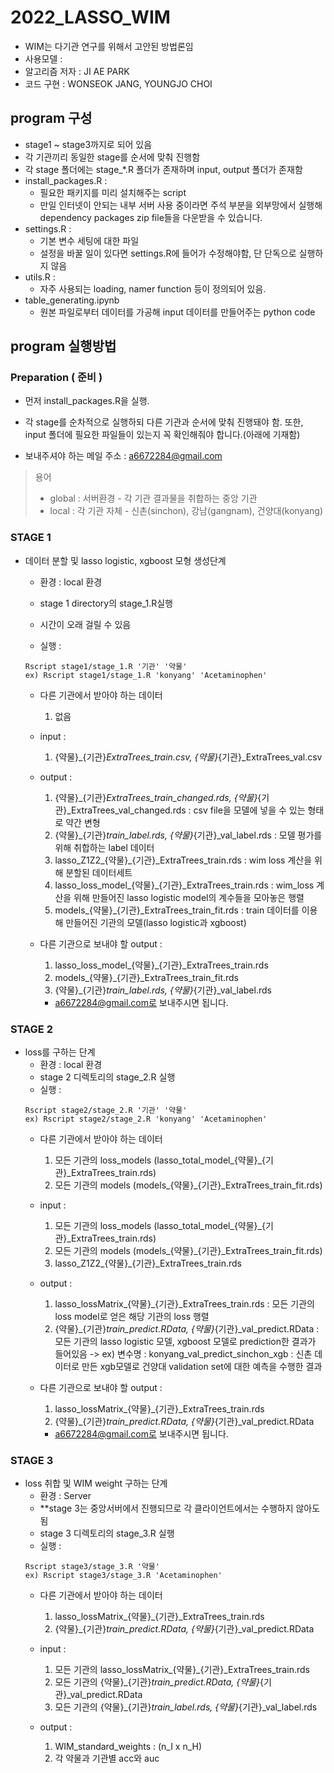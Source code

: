 # 2022_LASSO_WIM
- WIM는 다기관 연구를 위해서 고안된 방법론임
- 사용모델 : 
- 알고리즘 저자 : JI AE PARK
- 코드 구현 : WONSEOK JANG, YOUNGJO CHOI

## program 구성
- stage1 ~ stage3까지로 되어 있음
- 각 기관끼리 동일한 stage를 순서에 맞춰 진행함
- 각 stage 폴더에는 stage_*.R 폴더가 존재하며 input, output 폴더가 존재함
- install_packages.R :
    - 필요한 패키지를 미리 설치해주는 script
    - 만일 인터넷이 안되는 내부 서버 사용 중이라면 주석 부분을 외부망에서 실행해 dependency packages zip file들을 다운받을 수 있습니다.
- settings.R :
    - 기본 변수 세팅에 대한 파일
    - 설정을 바꿀 일이 있다면 settings.R에 들어가 수정해야함, 단 단독으로 실행하지 않음
- utils.R :
    - 자주 사용되는 loading, namer function 등이 정의되어 있음.
- table_generating.ipynb
    - 원본 파일로부터 데이터를 가공해 input 데이터를 만들어주는 python code


## program 실행방법
### Preparation ( 준비 ) 
- 먼저 install_packages.R을 실행.

    
- 각 stage를 순차적으로 실행하되 다른 기관과 순서에 맞춰 진행돼야 함. 또한, input 폴더에 필요한 파일들이 있는지 꼭 확인해줘야 합니다.(아래에 기재함)
- 보내주셔야 하는 메일 주소 : a6672284@gmail.com
> 용어
> * global : 서버환경 - 각 기관 결과물을 취합하는 중앙 기관
> * local : 각 기관 자체 - 신촌(sinchon), 강남(gangnam), 건양대(konyang)


### STAGE 1
- 데이터 분할 및 lasso logistic, xgboost 모형 생성단계
    - 환경 : local 환경
    - stage 1 directory의 stage_1.R실행
    - 시간이 오래 걸릴 수 있음

    - 실행 : 
    ```
    Rscript stage1/stage_1.R '기관' '약물'
    ex) Rscript stage1/stage_1.R 'konyang' 'Acetaminophen'
    ```
    - 다른 기관에서 받아야 하는 데이터
        1) 없음

    - input : 
        1) {약물}_{기관}_ExtraTrees_train.csv, {약물}_{기관}_ExtraTrees_val.csv 

    - output :
        1) {약물}_{기관}_ExtraTrees_train_changed.rds, {약물}_{기관}_ExtraTrees_val_changed.rds
            : csv file을 모델에 넣을 수 있는 형태로 약간 변형
        2) {약물}_{기관}_train_label.rds, {약물}_{기관}_val_label.rds
            : 모델 평가를 위해 취합하는 label 데이터
        3) lasso_Z1Z2_{약물}_{기관}_ExtraTrees_train.rds
            : wim loss 계산을 위해 분할된 데이터세트
        4) lasso_loss_model_{약물}_{기관}_ExtraTrees_train.rds
            : wim_loss 계산을 위해 만들어진 lasso logistic model의 계수들을 모아놓은 행렬
        5) models_{약물}_{기관}_ExtraTrees_train_fit.rds
            : train 데이터를 이용해 만들어진 기관의 모델(lasso logistic과 xgboost)



    - 다른 기관으로 보내야 할 output : 
        1) lasso_loss_model_{약물}_{기관}_ExtraTrees_train.rds
        2) models_{약물}_{기관}_ExtraTrees_train_fit.rds
        3) {약물}_{기관}_train_label.rds, {약물}_{기관}_val_label.rds
        - a6672284@gmail.com로 보내주시면 됩니다.

### STAGE 2
- loss를 구하는 단계
    - 환경 : local 환경
    - stage 2 디렉토리의 stage_2.R 실행
    - 실행 : 
    ```
    Rscript stage2/stage_2.R '기관' '약물'
    ex) Rscript stage2/stage_2.R 'konyang' 'Acetaminophen'
    ```
    - 다른 기관에서 받아야 하는 데이터
        1) 모든 기관의 loss_models (lasso_total_model_{약물}_{기관}_ExtraTrees_train.rds)
        2) 모든 기관의 models (models_{약물}_{기관}_ExtraTrees_train_fit.rds)

    - input : 
        1) 모든 기관의 loss_models (lasso_total_model_{약물}_{기관}_ExtraTrees_train.rds)
        2) 모든 기관의 models (models_{약물}_{기관}_ExtraTrees_train_fit.rds)
        3) lasso_Z1Z2_{약물}_{기관}_ExtraTrees_train.rds
    
    - output : 
        1) lasso_lossMatrix_{약물}_{기관}_ExtraTrees_train.rds
            : 모든 기관의 loss model로 얻은 해당 기관의 loss 행렬
        2) {약물}_{기관}_train_predict.RData, {약물}_{기관}_val_predict.RData
            : 모든 기관의 lasso logistic 모델, xgboost 모델로 prediction한 결과가 들어있음
                -> ex) 변수명 : konyang_val_predict_sinchon_xgb : 신촌 데이터로 만든 xgb모델로 건양대 validation set에 대한 예측을 수행한 결과
    
    - 다른 기관으로 보내야 할 output :
        1) lasso_lossMatrix_{약물}_{기관}_ExtraTrees_train.rds
        2) {약물}_{기관}_train_predict.RData, {약물}_{기관}_val_predict.RData
        - a6672284@gmail.com로 보내주시면 됩니다.

### STAGE 3
- loss 취합 및 WIM weight 구하는 단계
    - 환경 : Server
    - **stage 3는 중앙서버에서 진행되므로 각 클라이언트에서는 수행하지 않아도 됨
    - stage 3 디렉토리의 stage_3.R 실행
    - 실행 : 
    ```
    Rscript stage3/stage_3.R '약물' 
    ex) Rscript stage3/stage_3.R 'Acetaminophen'
    ```
    - 다른 기관에서 받아야 하는 데이터
        1) lasso_lossMatrix_{약물}_{기관}_ExtraTrees_train.rds
        2) {약물}_{기관}_train_predict.RData, {약물}_{기관}_val_predict.RData

    - input : 
        1) 모든 기관의 lasso_lossMatrix_{약물}_{기관}_ExtraTrees_train.rds
        2) 모든 기관의 {약물}_{기관}_train_predict.RData, {약물}_{기관}_val_predict.RData
        3) 모든 기관의 {약물}_{기관}_train_label.rds, {약물}_{기관}_val_label.rds
        
    - output : 
        1) WIM_standard_weights : (n_I x n_H)
        2) 각 약물과 기관별 acc와 auc


